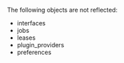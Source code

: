 
The following objects are not reflected:

* interfaces
* jobs
* leases
* plugin_providers
* preferences

